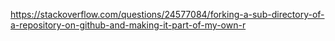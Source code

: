  https://stackoverflow.com/questions/24577084/forking-a-sub-directory-of-a-repository-on-github-and-making-it-part-of-my-own-r
